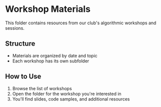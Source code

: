 # Workshop Materials

This folder contains resources from our club's algorithmic workshops and sessions.

## Structure
- Materials are organized by date and topic
- Each workshop has its own subfolder



## How to Use
1. Browse the list of workshops
2. Open the folder for the workshop you're interested in
3. You'll find slides, code samples, and additional resources
